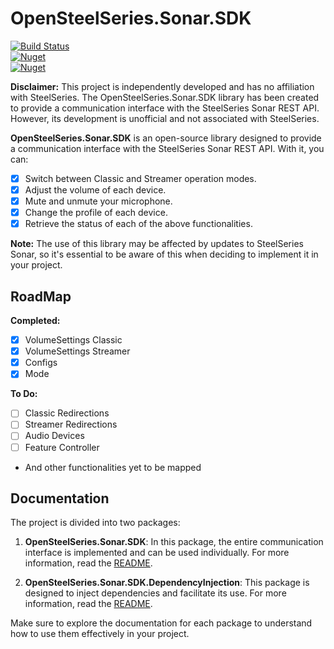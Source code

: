 # OpenSteelSeries.Sonar.SDK

[![Build Status](https://github.com/MiguelBCosta/OpenSteelSeries.Sonar.Sdk/actions/workflows/publish.yml/badge.svg)](https://github.com/MiguelBCosta/OpenSteelSeries.Sonar.Sdk/actions) \
[![Nuget](https://img.shields.io/nuget/v/OpenSteelSeries.Sonar.Sdk?label=OpenSteelSeries.Sonar.Sdk)](https://www.nuget.org/packages/OpenSteelSeries.Sonar.Sdk) \
[![Nuget](https://img.shields.io/nuget/v/OpenSteelSeries.Sonar.Sdk.DepedencyInjection?label=OpenSteelSeries.Sonar.Sdk.DepedencyInjection)](https://www.nuget.org/packages/OpenSteelSeries.Sonar.Sdk.DepedencyInjection)


**Disclaimer:** This project is independently developed and has no affiliation with SteelSeries. The OpenSteelSeries.Sonar.SDK library has been created to provide a communication interface with the SteelSeries Sonar REST API. However, its development is unofficial and not associated with SteelSeries.

**OpenSteelSeries.Sonar.SDK** is an open-source library designed to provide a communication interface with the SteelSeries Sonar REST API. With it, you can:

- [x] Switch between Classic and Streamer operation modes.
- [x] Adjust the volume of each device.
- [x] Mute and unmute your microphone.
- [x] Change the profile of each device.
- [x] Retrieve the status of each of the above functionalities.

**Note:** The use of this library may be affected by updates to SteelSeries Sonar, so it's essential to be aware of this when deciding to implement it in your project.

## RoadMap

**Completed:**
- [x] VolumeSettings Classic
- [x] VolumeSettings Streamer
- [x] Configs
- [x] Mode

**To Do:**
- [ ] Classic Redirections
- [ ] Streamer Redirections
- [ ] Audio Devices
- [ ] Feature Controller
- And other functionalities yet to be mapped

## Documentation

The project is divided into two packages:

1. **OpenSteelSeries.Sonar.SDK**: In this package, the entire communication interface is implemented and can be used individually. For more information, read the [README](OpenSteelSeries.Sonar.Sdk/docs/README.md).

2. **OpenSteelSeries.Sonar.SDK.DependencyInjection**: This package is designed to inject dependencies and facilitate its use. For more information, read the [README](OpenSteelSeries.Sonar.Sdk.DepedencyInjection/docs/README.md).

Make sure to explore the documentation for each package to understand how to use them effectively in your project.
